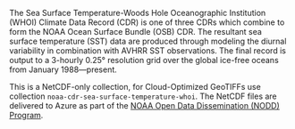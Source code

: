 The Sea Surface Temperature-Woods Hole Oceanographic Institution (WHOI) Climate Data Record (CDR) is one of three CDRs which combine to form the NOAA Ocean Surface Bundle (OSB) CDR. The resultant sea surface temperature (SST) data are produced through modeling the diurnal variability in combination with AVHRR SST observations. The final record is output to a 3-hourly 0.25° resolution grid over the global ice-free oceans from January 1988—present.

This is a NetCDF-only collection, for Cloud-Optimized GeoTIFFs use collection `noaa-cdr-sea-surface-temperature-whoi`.
The NetCDF files are delivered to Azure as part of the [NOAA Open Data Dissemination (NODD) Program](https://www.noaa.gov/information-technology/open-data-dissemination).
